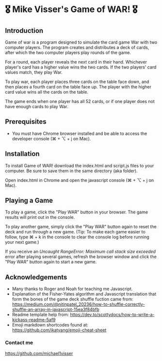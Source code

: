  # :medal_military: Mike Visser's Game of WAR! :medal_military:
 

## Introduction 

Game of war is a program designed to simulate the card game War with two computer players. The program creates and distributes a deck of cards, after which the two computer players play rounds of the game. 

For a round, each player reveals the next card in their hand. Whichever player's card has a higher value wins the two cards. If the two players' card values match, they play War. 

To play war, each player places three cards on the table face down, and then places a fourth card on the table face up. The player with the higher card value wins all the cards on the table. 

The game ends when one player has all 52 cards, or if one player does not have enough cards to play War.

## Prerequisites

* You must have Chrome browser installed and be able to access the developer console (⌘ + ⌥ + j on Mac).

## Installation

To install Game of WAR! download the index.html and script.js files to your computer. Be sure to save them in the same directory (aka folder).

Open index.html in Chrome and open the javascript console (⌘ + ⌥ + j on Mac).

## Playing a Game

To play a game, click the "Play WAR" button in your browser. The game results will print out in the console. 

To play another game, simply click the "Play WAR" button again to reset the deck and run through a new game. (Tip: To make each game easier to follow, type ⌘ + k in the console to clear the console log before running your next game.)

If you receive an _Uncaught RangeError: Maximum call stack size exceeded_ error after playing several games, refresh the browser window and click the "Play WAR" button again to start a new game. 

## Acknowledgements

* Many thanks to Roger and Noah for teaching me Javascript.
* Explanation of the Fisher-Yates algorithm and Javascript translation that form the bones of the game deck shuffle fuction came from:
    https://medium.com/@nitinpatel_20236/how-to-shuffle-correctly-shuffle-an-array-in-javascript-15ea3f84bfb
* Readme template help from:
    https://dev.to/scottydocs/how-to-write-a-kickass-readme-5af9
* Emoji markdown shortcodes found at:
    https://github.com/ikatyang/emoji-cheat-sheet

### Contact me
https://github.com/michael1visser